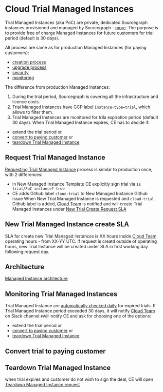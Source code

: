# Cloud Trial Managed Instances

Trial Managed Instances (aka PoC) are private, dedicated Sourcegraph instances provisioned and managed by Sourcegraph - [more](https://docs.sourcegraph.com/cloud).
The purpose is to provide free of charge Managed Instances for future customers for trial period (default is 30 days).

All process are same as for production Managed Instances (for paying customers):

- [creation process](./v1.1/mi1-1_creation_process.md)
- [upgrade process](./index.md#release-process)
- [security](./index.md#security)
- [monitoring](./index.md#monitoring-and-alerting)

The difference from production Managed Instances:

1. During the trial period, Sourcegraph is covering all the infrastructure and licence costs.
1. Trial Managed Instances have GCP label `instance-type=trial`, which allows to filter them.
1. Trial Managed Instances are monitored for trila expiration period (default 30 days). When Trial Managed Instance expires, CE has to decide if:

- extend the trial period
  or
- [convert to paying customer](#convert-trial-to-paying-customer)
  or
- [teardown Trial Managed Instance](#teardown-trial-managed-instance)

## Request Trial Managed Instance

[Requesting Trial Managed Instance](../index.md#managed-instance-requests) process is similar to production once, with 2 differences:

- in New Managed Instance Template CE explicitly sign trial via `Is trial/PoC instance? true`
- CE adds Github label `cloud-trial` to New Managed Instance Github issue
  When New Trial Managed Instance is requested and `cloud-trial` Github label is added, [Cloud Team]() is notified and will create Trial Managed Instances under [New Trial Create Request SLA]()

## New Trial Managed Instance create SLA

SLA for create new Trial Managed Instances is XX hours inside [Cloud Team]() operating hours - from XX-YY UTC.
If request is creatd outside of operating hours, new Trial Instance will be created under SLA in first working day following request day.

## Architecture

[Managed Instance architecture](./index.md)

## Monitoring Trial Managed Instances

Trial Managed Instance are [automatically checked daily](https://github.com/sourcegraph/deploy-sourcegraph-managed/actions/workflows/trials_expire.yml) for expired trials. If Trial Managed Instance period exceeded 30 days, it will notify [Cloud Team]() on Slack channel `#`will notify CE and ask for choosing one of the options:

- extend the trial period
  or
- [convert to paying customer](#convert-trial-to-paying-customer)
  or
- [teardown Trial Managed Instance](#teardown-trial-managed-instance)

## Convert trial to paying customer

## Teardown Trial Managed Instance

when trial expires and customer do not wish to sign the deal, CE will open [Teardown Managed Instance request](../index.md#managed-instance-requests)
